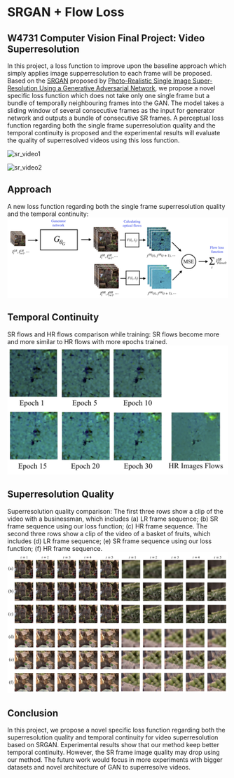 # SRGAN + Flow Loss
## W4731 Computer Vision Final Project: Video Superresolution

In this project, a loss function to improve upon the baseline approach which simply applies image supperresolution to each frame will be proposed. Based on the [SRGAN](https://github.com/tensorlayer/srgan) proposed by [Photo-Realistic Single Image Super-Resolution Using a Generative Adversarial Network](https://arxiv.org/abs/1609.04802), we propose a novel specific loss function which does not take only one single frame but a bundle of temporally neighbouring frames into the GAN. The model takes a sliding window of several consecutive frames as the input for generator network and outputs a bundle of consecutive SR frames. A perceptual loss function regarding both the single frame superresolution quality and the temporal continuity is proposed and the experimental results will evaluate the quality of superresolved videos using this loss function.

![sr_video1](images/sr_out1.gif)

![sr_video2](images/sr_out2.gif)

## Approach
A new loss function regarding both the single frame superresolution quality and the temporal continuity:
![approach](images/approach.jpg)

## Temporal Continuity
SR flows and HR flows comparison while training: SR flows become more and more similar to HR flows with more epochs trained.
![flow_training](images/flow_training.jpg)

## Superresolution Quality
Superresolution quality comparison: The first three rows show a clip of the video with a businessman, which includes (a) LR frame sequence; (b) SR frame sequence using our loss function; (c) HR frame sequence. The second three rows show a clip of the video of a basket of fruits, which includes (d) LR frame sequence; (e) SR frame sequence using our loss function; (f) HR frame sequence.
![flow_training](images/superresolution.jpg)

## Conclusion
In this project, we propose a novel specific loss function regarding both the superresolution quality and temporal continuity for video superresolution based on SRGAN. Experimental results show that our method keep better temporal continuity. However, the SR frame image quality may drop using our method. The future work would focus in more experiments with bigger datasets and novel architecture of GAN to superresolve videos.
